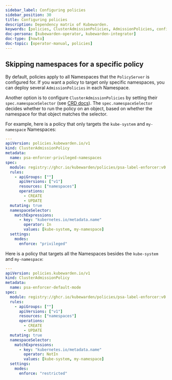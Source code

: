 ```yaml
---
sidebar_label: Configuring policies
sidebar_position: 30
title: Configuring policies
description: Dependency matrix of Kubewarden.
keywords: [policies, ClusterAdmissionPolicies, AdmissionPolicies, configuration, namespaces]
doc-persona: [kubewarden-operator, kubewarden-integrator]
doc-type: [howto]
doc-topic: [operator-manual, policies]
---
```


<head>
  <link rel="canonical" href="https://docs.kubewarden.io/howtos/policies"/>
</head>

## Skipping namespaces for a specific policy

By default, policies apply to all Namespaces that the `PolicyServer` is configured for.
If you want a policy to target only specific namespaces, you can deploy several `AdmissionPolicies` in each Namespace.

Another option is to configure `ClusterAdmissionPolicies` by setting their
`spec.namespaceSelector` (see [CRD docs](../reference/CRDs#clusteradmissionpolicy)). The
`spec.namespaceSelector` decides whether to run the policy on an object, based
on whether the namespace for that object matches the selector.

For example, here is a policy that only targets the `kube-system` and `my-namespace` Namespaces:

```yaml
---
apiVersion: policies.kubewarden.io/v1
kind: ClusterAdmissionPolicy
metadata:
  name: psa-enforcer-privileged-namespaces
spec:
  module: registry://ghcr.io/kubewarden/policies/psa-label-enforcer:v0.1.1
  rules:
    - apiGroups: [""]
      apiVersions: ["v1"]
      resources: ["namespaces"]
      operations:
        - CREATE
        - UPDATE
  mutating: true
  namespaceSelector:
    matchExpressions:
      - key: "kubernetes.io/metadata.name"
        operator: In
        values: [kube-system, my-namespace]
  settings:
    modes:
      enforce: "privileged"
```

Here is a policy that targets all the Namespaces besides the `kube-system` and `my-namespace`:

```yaml
---
apiVersion: policies.kubewarden.io/v1
kind: ClusterAdmissionPolicy
metadata:
  name: psa-enforcer-default-mode
spec:
  module: registry://ghcr.io/kubewarden/policies/psa-label-enforcer:v0.1.1
  rules:
    - apiGroups: [""]
      apiVersions: ["v1"]
      resources: ["namespaces"]
      operations:
        - CREATE
        - UPDATE
  mutating: true
  namespaceSelector:
    matchExpressions:
      - key: "kubernetes.io/metadata.name"
        operator: NotIn
        values: [kube-system, my-namespace]
  settings:
    modes:
      enforce: "restricted"
```
